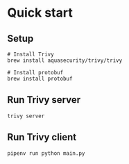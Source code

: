 # Quick start

## Setup
```
# Install Trivy
brew install aquasecurity/trivy/trivy

# Install protobuf
brew install protobuf
```

## Run Trivy server
```
trivy server
```

## Run Trivy client
```
pipenv run python main.py
```
